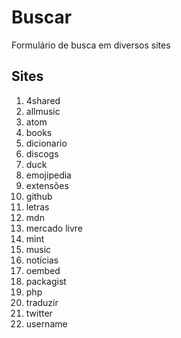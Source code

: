 # Buscar
Formulário de busca em diversos sites

## Sites
1. 4shared
1. allmusic
1. atom
1. books
1. dicionario
1. discogs
1. duck
1. emojipedia
1. extensões
1. github
1. letras
1. mdn
1. mercado livre
1. mint
1. music
1. notícias
1. oembed
1. packagist
1. php
1. traduzir
1. twitter
1. username
